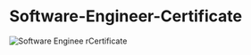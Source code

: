 # Software-Engineer-Certificate

![Software Enginee rCertificate](https://github.com/sagarundirwade/Software-Engineer-Certificate/assets/109235561/0b3b993e-3876-451e-aef5-f0284677d9de)
